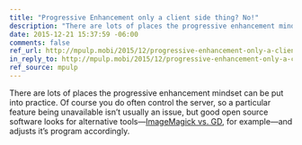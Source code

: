 ```yaml
---
title: "Progressive Enhancement only a client side thing? No!"
description: "There are lots of places the progressive enhancement mindset can be put into practice."
date: 2015-12-21 15:37:59 -06:00
comments: false
ref_url: http://mpulp.mobi/2015/12/progressive-enhancement-only-a-client-side-thing-no/
in_reply_to: http://mpulp.mobi/2015/12/progressive-enhancement-only-a-client-side-thing-no/
ref_source: mpulp
---
```


There are lots of places the progressive enhancement mindset can be put into practice. Of course you do often control the server, so a particular feature being unavailable isn’t usually an issue, but good open source software looks for alternative tools—[ImageMagick vs. GD](http://www.sitepoint.com/imagick-vs-gd/), for example—and adjusts it’s program accordingly.